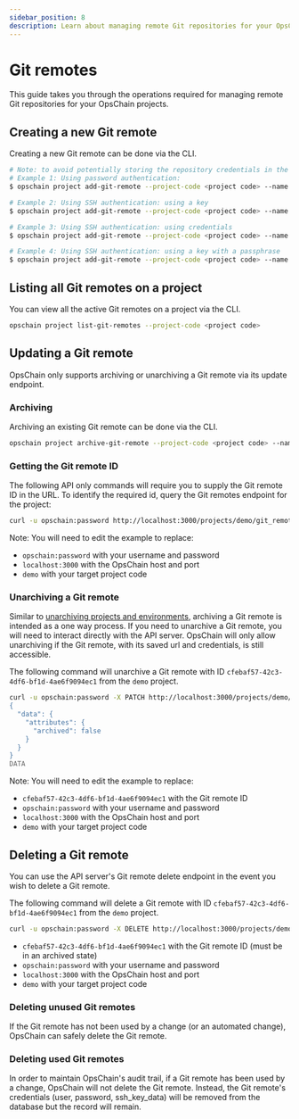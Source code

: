```yaml
---
sidebar_position: 8
description: Learn about managing remote Git repositories for your OpsChain projects.
---
```


# Git remotes

This guide takes you through the operations required for managing remote Git repositories for your OpsChain projects.

## Creating a new Git remote

Creating a new Git remote can be done via the CLI.

```bash
# Note: to avoid potentially storing the repository credentials in the shell history the `--user` and `--password` arguments can be omitted and filled in when prompted
# Example 1: Using password authentication:
$ opschain project add-git-remote --project-code <project code> --name origin --user '{username}' --password '{password / personal access token}' --url 'https://github.com/LimePoint/{repository name}.git'

# Example 2: Using SSH authentication: using a key
$ opschain project add-git-remote --project-code <project code> --name origin --ssh-key-file ./path/to/private/key --url 'git@github.com:LimePoint/{repository name}.git'

# Example 3: Using SSH authentication: using credentials
$ opschain project add-git-remote --project-code <project code> --name origin --user '{ssh username}' --password '{ssh password}' --url 'ssh://repo.example.com/{repository name}.git' --ssh-key-file ''

# Example 4: Using SSH authentication: using a key with a passphrase
$ opschain project add-git-remote --project-code <project code> --name origin --ssh-key-file ./path/to/private/key --username git --password '{ssh key passphrase}' --url 'ssh://github.com:LimePoint/{repository name}.git'
```

## Listing all Git remotes on a project

You can view all the active Git remotes on a project via the CLI.

```bash
opschain project list-git-remotes --project-code <project code>
```

## Updating a Git remote

OpsChain only supports archiving or unarchiving a Git remote via its update endpoint.

### Archiving

Archiving an existing Git remote can be done via the CLI.

```bash
opschain project archive-git-remote --project-code <project code> --name <remote name>
```

### Getting the Git remote ID

The following API only commands will require you to supply the Git remote ID in the URL. To identify the required id, query the Git remotes endpoint for the project:

```bash
curl -u opschain:password http://localhost:3000/projects/demo/git_remotes | jq
```

Note: You will need to edit the example to replace:

- `opschain:password` with your username and password
- `localhost:3000` with the OpsChain host and port
- `demo` with your target project code

### Unarchiving a Git remote

Similar to [unarchiving projects and environments](archiving.md#unarchiving-projects-and-environments), archiving a Git remote is intended as a one way process. If you need to unarchive a Git remote, you will need to interact directly with the API server. OpsChain will only allow unarchiving if the Git remote, with its saved url and credentials, is still accessible.

The following command will unarchive a Git remote with ID `cfebaf57-42c3-4df6-bf1d-4ae6f9094ec1` from the `demo` project.

```bash
curl -u opschain:password -X PATCH http://localhost:3000/projects/demo/git_remotes/cfebaf57-42c3-4df6-bf1d-4ae6f9094ec1 -H "Accept: application/vnd.api+json" -H "Content-Type: application/vnd.api+json" --data-binary @- <<DATA
{
  "data": {
    "attributes": {
      "archived": false
    }
  }
}
DATA
```

Note: You will need to edit the example to replace:

- `cfebaf57-42c3-4df6-bf1d-4ae6f9094ec1` with the Git remote ID
- `opschain:password` with your username and password
- `localhost:3000` with the OpsChain host and port
- `demo` with your target project code

## Deleting a Git remote

You can use the API server's Git remote delete endpoint in the event you wish to delete a Git remote.

The following command will delete a Git remote with ID `cfebaf57-42c3-4df6-bf1d-4ae6f9094ec1` from the `demo` project.

```bash
curl -u opschain:password -X DELETE http://localhost:3000/projects/demo/git_remotes/cfebaf57-42c3-4df6-bf1d-4ae6f9094ec1 -H "Accept: application/vnd.api+json" -H "Content-Type: application/vnd.api+json"
```

- `cfebaf57-42c3-4df6-bf1d-4ae6f9094ec1` with the Git remote ID (must be in an archived state)
- `opschain:password` with your username and password
- `localhost:3000` with the OpsChain host and port
- `demo` with your target project code

### Deleting unused Git remotes

If the Git remote has not been used by a change (or an automated change), OpsChain can safely delete the Git remote.

### Deleting used Git remotes

In order to maintain OpsChain's audit trail, if a Git remote has been used by a change, OpsChain will not delete the Git remote. Instead, the Git remote's credentials (user, password, ssh_key_data) will be removed from the database but the record will remain.
